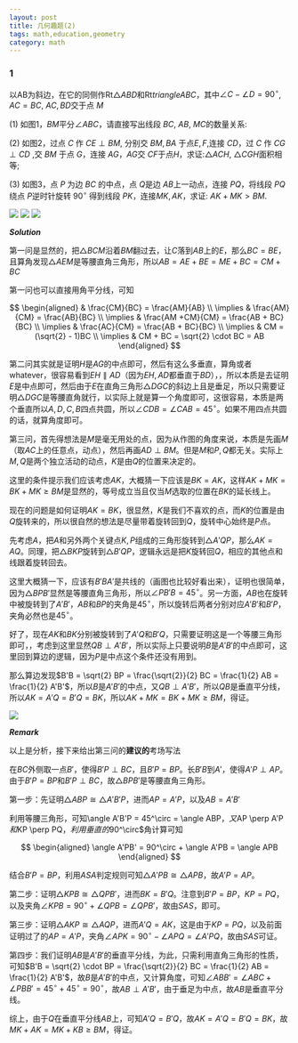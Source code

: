 ```yaml
---
layout: post
title: 几何趣题(2)
tags: math,education,geometry
category: math
---
```


### 1

以AB为斜边，在它的同侧作Rt$\triangle ABD$和Rt$triangle ABC$，其中$\angle C- \angle D= 90^\circ$, $AC = BC$, $AC,BD$交于点 $M$

(1) 如图1，$BM$平分$\angle ABC$，请直接写出线段 $BC$, $AB$, $MC$的数量关系:

(2) 如图2，过点 $C$ 作 $CE \perp BM$, 分别交 $BM, BA$ 于点$E,F$,连接 $CD$，过 $C$ 作 $CG \perp CD$ ,交 $BM$ 于点 $G$，连接 $AG$，$AG$交 $CF$于点$H$，求证:$\triangle ACH$, $\triangle CGH$面积相等;

(3) 如图3，点 $P$ 为边 $BC$ 的中点，点 $Q$是边 $AB$上一动点，连接 $PQ$，将线段 $PQ$绕点 $P$逆时针旋转 $90^\circ$ 得到线段 $PK$，连接$MK,AK$，求证: $AK+MK>BM$.

![](https://crsando.github.io/images/2025-07-15/A-001.png)
![](https://crsando.github.io/images/2025-07-15/A-002.png)
![](https://crsando.github.io/images/2025-07-15/A-003.png)

***Solution***

第一问是显然的，把$\triangle BCM$沿着$BM$翻过去，让$C$落到$AB$上的$E$，那么$BC = BE$，且算角发现$\triangle AEM$是等腰直角三角形，所以$AB = AE + BE = ME + BC = CM + BC$

第一问也可以直接用角平分线，可知

$$
\begin{aligned}
    & \frac{CM}{BC} = \frac{AM}{AB}  \\
    \implies & \frac{AM}{CM} =  \frac{AB}{BC} \\
    \implies & \frac{AM +CM}{CM} =  \frac{AB + BC}{BC} \\
   \implies & \frac{AC}{CM} =  \frac{AB + BC}{BC} \\
   \implies & CM = (\sqrt{2} - 1)BC \\
   \implies & CM + BC = \sqrt{2} \cdot BC = AB
\end{aligned}
$$

第二问其实就是证明$H$是$AG$的中点即可，然后有这么多垂直，算角或者whatever，很容易看到$EH \parallel AD$（因为$EH, AD$都垂直于$BD$），，所以本质是去证明$E$是中点即可，然后由于$E$在直角三角形$\triangle DGC$的斜边上且是垂足，所以只需要证明$\triangle DGC$是等腰直角就行，以实际上就是算一个角度即可，这很容易，本质是两个垂直所以$A,D,C,B$四点共圆，所以$\angle CDB = \angle CAB = 45^\circ$。如果不用四点共圆的话，就算角度即可。


第三问，首先得想法是$M$是毫无用处的点，因为从作图的角度来说，本质是先画$M$（取$AC$上的任意点，动点），然后再画$AD \perp BM$。但是$M$和$P,Q$都无关。实际上$M,Q$是两个独立活动的动点，$K$是由$Q$的位置来决定的。

这里的条件提示我们应该考虑$AK$，大概猜一下应该是$BK = AK$，这样$AK + MK = BK + MK \geqslant BM$是显然的，等号成立当且仅当$M$选取的位置在$BK$的延长线上。

现在的问题是如何证明$AK = BK$，很显然，$K$是我们不喜欢的点，而$K$的位置是由$Q$旋转来的，所以很自然的想法是尽量带着旋转回到$Q$，旋转中心始终是$P$点。

先考虑$A$，把$A$和另外两个关键点$K,P$组成的三角形旋转到$\triangle A'QP$，那么$AK = AQ$。同理，把$\triangle BKP$旋转到$\triangle B'QP$，逻辑永远是把$K$旋转回$Q$，相应的其他点和线跟着旋转回去。

这里大概猜一下，应该有$B'BA'$是共线的（画图也比较好看出来），证明也很简单，因为$\triangle BPB'$显然是等腰直角三角形，所以$\angle PB'B = 45^\circ$。另一方面，$AB$也在旋转中被旋转到了$A'B'$，$AB$和$BP$的夹角是$45^\circ$，所以旋转后两者分别对应$A'B'$和$B'P$，夹角必然也是$45^\circ$。

好了，现在$AK$和$BK$分别被旋转到了$A'Q$和$B'Q$，只需要证明这是一个等腰三角形即可，，考虑到这里显然$QB \perp A'B'$，所以实际上只要说明$B$是$A'B'$的中点即可，这里回到算边的逻辑，因为$P$是中点这个条件还没有用到。

那么算边发现$B'B = \sqrt{2} BP = \frac{\sqrt{2}}{2} BC = \frac{1}{2} AB = \frac{1}{2} A'B'$，所以$B$是$A'B'$的中点，又$QB \perp A'B'$，所以$QB$是垂直平分线，所以$AK = A'Q = B'Q = BK$，所以$AK + MK = BK + MK \geqslant BM$，得证。

![](https://crsando.github.io/images/2025-07-15/A-003-Ans.png)

***Remark***

以上是分析，接下来给出第三问的**建议的**考场写法

在$BC$外侧取一点$B'$，使得$B'P \perp BC$，且$B'P = BP$。长$B'B$到$A'$，使得$A'P \perp AP$。由于$B'P = BP$和$B'P \perp BC$，故$\triangle BPB'$是等腰直角三角形。

第一步：先证明$\triangle ABP \cong \triangle A'B'P$，进而$AP = A'P$，以及$AB = A'B'$

利用等腰三角形，可知\angle A'B'P = 45^\circ = \angle ABP$，又$AP \perp A'P$和$KP \perp PQ$，利用垂直的$90^\circ$角计算可知

$$
\begin{aligned}
    \angle A'PB' = 90^\circ + \angle A'PB = \angle APB
\end{aligned}
$$

结合$B'P = BP$，利用$ASA$判定规则可知$\triangle A'PB \cong \triangle APB$，故$A'P = AP$。

第二步：证明$\triangle KPB \cong \triangle QPB'$，进而$BK = B'Q$。注意到$B'P = BP$，$KP = PQ$，以及夹角$\angle KPB = 90^\circ + \angle QPB = \angle QPB'$，故由$SAS$，即可。

第三步：证明$\triangle AKP \cong \triangle AQP$，进而$A'Q = AK$，这是由于$KP = PQ$，以及前面证明过了的$AP = A'P$，夹角$\angle APK = 90^\circ - \angle APQ = \angle A'PQ$，故由$SAS$可证。

第四步：我们证明$AB$是$A'B'$的垂直平分线，为此，只需利用直角三角形的性质，可知$B'B = \sqrt{2} \cdot BP = \frac{\sqrt{2}}{2} BC = \frac{1}{2} AB = \frac{1}{2} A'B'$，故$B$是$A'B'$的中点，又计算角度，可知$\angle ABB' = \angle ABC + \angle PBB' = 45^\circ + 45^\circ = 90^\circ$，故$AB \perp A'B'$，由于垂足为中点，故$AB$是垂直平分线。

综上，由于$Q$在垂直平分线$AB$上，可知$A'Q = B'Q$，故$AK = A'Q = B'Q = BK$，故$MK + AK =MK + KB \geqslant BM$，得证。